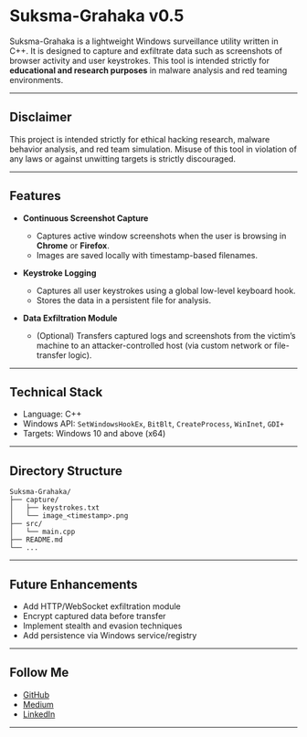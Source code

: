 # Suksma-Grahaka v0.5

Suksma-Grahaka is a lightweight Windows surveillance utility written in C++. It is designed to capture and exfiltrate data such as screenshots of browser activity and user keystrokes. This tool is intended strictly for **educational and research purposes** in malware analysis and red teaming environments.

---

## Disclaimer
This project is intended strictly for ethical hacking research, malware behavior analysis, and red team simulation. Misuse of this tool in violation of any laws or against unwitting targets is strictly discouraged.

---

## Features

- **Continuous Screenshot Capture**
  - Captures active window screenshots when the user is browsing in **Chrome** or **Firefox**.
  - Images are saved locally with timestamp-based filenames.

- **Keystroke Logging**
  - Captures all user keystrokes using a global low-level keyboard hook.
  - Stores the data in a persistent file for analysis.

- **Data Exfiltration Module**
  - (Optional) Transfers captured logs and screenshots from the victim’s machine to an attacker-controlled host (via custom network or file-transfer logic).

---

## Technical Stack

- Language: C++
- Windows API: `SetWindowsHookEx`, `BitBlt`, `CreateProcess`, `WinInet`, `GDI+`
- Targets: Windows 10 and above (x64)

---

## Directory Structure

```plaintext
Suksma-Grahaka/
├── capture/
│   ├── keystrokes.txt
│   └── image_<timestamp>.png
├── src/
│   └── main.cpp
├── README.md
└── ...
```

---

## Future Enhancements
- Add HTTP/WebSocket exfiltration module
- Encrypt captured data before transfer
- Implement stealth and evasion techniques
- Add persistence via Windows service/registry

---

## Follow Me
- [GitHub](https://github.com/SatvikHatulkar)
- [Medium](https://medium.com/@satvikhatulkar)
- [LinkedIn](https://www.linkedin.com/in/satvik-hatulkar-a91042252)

---